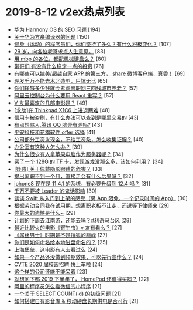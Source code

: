 # 2019-8-12 v2ex热点列表

+ [华为 Harmony OS 的 SEO 问题](https://www.v2ex.com/t/591198#reply194) [194]
+ [关于华为方舟编译器的问题](https://www.v2ex.com/t/591210#reply150) [150]
+ [健身（运动）的程序员们，你们坚持了多久？有什么积极变化？](https://www.v2ex.com/t/591128#reply107) [107]
+ [29 岁，向各位老哥求点人生意见。](https://www.v2ex.com/t/591093#reply83) [83]
+ [用 mbp 的各位，都配机械键盘么？](https://www.v2ex.com/t/591086#reply80) [80]
+ [带哥们 有没有什么稳定一点的投资](https://www.v2ex.com/t/591136#reply76) [76]
+ [有哪些可以媲美/超越自家 APP 的第三方， share 微博客户端，真香！](https://www.v2ex.com/t/591058#reply69) [69]
+ [理发千万不能去木北造型，巨坑无比](https://www.v2ex.com/t/591157#reply65) [65]
+ [你们挣够多少钱就会考虑离职回三四线城市养老？](https://www.v2ex.com/t/591120#reply57) [57]
+ [阿里云控制台为什么要用 React 重写？](https://www.v2ex.com/t/591152#reply57) [57]
+ [V 友最喜欢的几部电影是？](https://www.v2ex.com/t/591260#reply49) [49]
+ [[求助]在 Thinkpad X1C6 上进退两难](https://www.v2ex.com/t/591044#reply48) [48]
+ [信用卡被盗刷，有什么办法可以查到是哪里交易的](https://www.v2ex.com/t/591055#reply43) [43]
+ [有点想骂人,腾讯 QQ 脑壳有洞吗?](https://www.v2ex.com/t/591062#reply43) [43]
+ [平安科技和花旗软件 offer 选择](https://www.v2ex.com/t/591171#reply41) [41]
+ [公司部分工资发现金，不给工资条，怎么收集证据？](https://www.v2ex.com/t/591193#reply40) [40]
+ [办公室有这种人怎么办？](https://www.v2ex.com/t/591159#reply39) [39]
+ [为什么很少有人拿苹果电脑作为服务器呢？](https://www.v2ex.com/t/591177#reply34) [34]
+ [买了一个 128G 的 TF 卡，发现游戏没那么多，该如何利用？](https://www.v2ex.com/t/591053#reply34) [34]
+ [[疑惑] 关于佩戴隐形眼睛的危害？](https://www.v2ex.com/t/591077#reply33) [33]
+ [提出离职不到一个月，直接走会有什么后果吗？](https://www.v2ex.com/t/591133#reply32) [32]
+ [iphone8 现在是 11.4.1 的系统，有必要升级到 12.4 吗？](https://www.v2ex.com/t/591112#reply31) [31]
+ [千万不要被 Leader 的鬼话影响](https://www.v2ex.com/t/591249#reply30) [30]
+ [谈谈 Swift 从入门到上架的感受（另 App 限免，一个记录时间的 App）](https://www.v2ex.com/t/591043#reply30) [30]
+ [根据劳动合同我在试用期，想离职老板不让走，还说等下律师来](https://www.v2ex.com/t/591204#reply29) [29]
+ [你最大的遗憾是什么~](https://www.v2ex.com/t/591233#reply29) [29]
+ [计划的下周去江南游，还能去吗？#利奇马台风](https://www.v2ex.com/t/591236#reply28) [28]
+ [最近比较火的电影《寄生虫》v 友有看么？](https://www.v2ex.com/t/591230#reply27) [27]
+ [《屌丝男士》时期是不是搜狐的巅峰](https://www.v2ex.com/t/591085#reply27) [27]
+ [你们是如何命名给本地磁盘命名的？](https://www.v2ex.com/t/591257#reply25) [25]
+ [上海堡垒，这电影有人去看过么](https://www.v2ex.com/t/591179#reply24) [24]
+ [如果一个产品还没做到预期效果，可以先行宣传么？](https://www.v2ex.com/t/591263#reply24) [24]
+ [CVTE 2020 届校园招聘 快上车啦](https://www.v2ex.com/t/591071#reply24) [24]
+ [这个样的公司还能不能呆着](https://www.v2ex.com/t/591166#reply23) [23]
+ [就想问下都 2019 下半年了， HomePod 还值得买吗？](https://www.v2ex.com/t/591105#reply22) [22]
+ [阿里的程序员怎么看微信的小程序](https://www.v2ex.com/t/591143#reply21) [21]
+ [一个关于 SELECT COUNT(id) 的初级问题](https://www.v2ex.com/t/591160#reply21) [21]
+ [如何搭建自有影音库 & 移动硬盘长期供电是否可行](https://www.v2ex.com/t/591231#reply21) [21]
